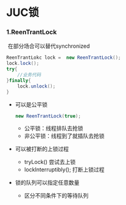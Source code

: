# JUC锁

### 1.ReenTrantLock

​	在部分场合可以替代synchronized

```java
ReenTrantLokc lock =  new ReenTrantLock();
lock.lock();
try{
    //业务代码
}finally{
    lock.unlock();
}
```

- 可以是公平锁 

   ```java
  new ReenTrantLock(true);
   ```

  

  - 公平锁：线程排队去抢锁
  - 非公平锁：线程到了就插队去抢锁

- 可以被打断的上锁过程

  - tryLock() 尝试去上锁
  - lockInterruptibly();  打断上锁过程

- 锁的队列可以指定任意数量

  - 区分不同条件下的等待队列